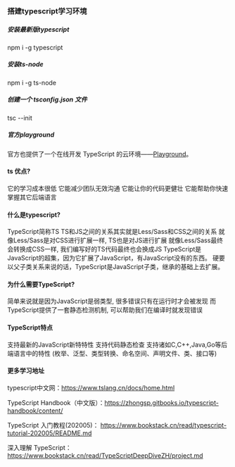 ### 搭建typescript学习环境

##### 安装最新版typescript

npm i -g typescript

##### 安装ts-node

npm i -g ts-node

##### 创建一个 tsconfig.json 文件

tsc --init

##### 官方playground

官方也提供了一个在线开发 TypeScript 的云环境——[Playground](https://www.typescriptlang.org/zh/play)。

#### ts 优点?

它的学习成本很低
它能减少团队无效沟通
它能让你的代码更健壮
它能帮助你快速掌握其它后端语言

#### 什么是typescript?

TypeScript简称TS
 TS和JS之间的关系其实就是Less/Sass和CSS之间的关系
 就像Less/Sass是对CSS进行扩展一样, TS也是对JS进行扩展
 就像Less/Sass最终会转换成CSS一样, 我们编写好的TS代码最终也会换成JS
 TypeScript是JavaScript的超集，因为它扩展了JavaScript，有JavaScript没有的东西。
 硬要以父子类关系来说的话，TypeScript是JavaScript子类，继承的基础上去扩展。

#### 为什么需要TypeScript?

简单来说就是因为JavaScript是弱类型, 很多错误只有在运行时才会被发现
而TypeScript提供了一套静态检测机制, 可以帮助我们在编译时就发现错误

#### TypeScript特点

支持最新的JavaScript新特特性
支持代码静态检查
支持诸如C,C++,Java,Go等后端语言中的特性 (枚举、泛型、类型转换、命名空间、声明文件、类、接口等)

#### 更多学习地址

typescript中文网：https://www.tslang.cn/docs/home.html

TypeScript Handbook（中文版）：https://zhongsp.gitbooks.io/typescript-handbook/content/

TypeScript 入门教程(202005)： https://www.bookstack.cn/read/typescript-tutorial-202005/README.md

深入理解 TypeScript：https://www.bookstack.cn/read/TypeScriptDeepDiveZH/project.md
